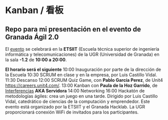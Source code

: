 # Kanban / 看板
## Repo para mi presentación en el evento de Granada Ágil 2.0

El [evento](https://www.meetup.com/es-ES/Granada-Geek/events/245462568/) se celebrará en la **ETSIIT** (Escuela técnica superior de ingeniería informática y telecomunicaciones) de la UGR (Universidad de Granada) en la sala **-1.2** de **10:00 a 20:00**.

**El horario será el siguiente**
10:00 Inauguración por parte de la dirección de la Escuela
10:30 SCRUM en clase y en la empresa, por Luis Castillo Vidal.
11:30 Descanso
12:00 SCRUM Quiz Game, con **Pablo García Perez**, de Unit4 https://careers.unit4.com/.
13:00 Kanban con **Paula de la Hoz Garrido**, de [Interferencias](https://interferencias.github.io/) **AKA Servidora**
14:00 Networking
16:00 Hackatón de metodologías ágiles: crea un juego en una tarde. Dirigido por Luis Castillo Vidal, catedrático de ciencias de la computación y emprendedor. Este evento está organizado por la ETSIIT y el Granada Hacklab. La UGR proporcionará conexión WiFi de invitados para los participantes.
